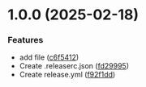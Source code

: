 # 1.0.0 (2025-02-18)


### Features

* add file ([c6f5412](https://github.com/ligadata-yaraAbbas/Release_final/commit/c6f54129169e54fe0336b1e6ebb71fa28c369552))
* Create .releaserc.json ([fd29995](https://github.com/ligadata-yaraAbbas/Release_final/commit/fd299957444fca49bd32fbab54243c883aaed542))
* Create release.yml ([f92f1dd](https://github.com/ligadata-yaraAbbas/Release_final/commit/f92f1ddd12fa6ca296910e62b95325f480ed2b26))
